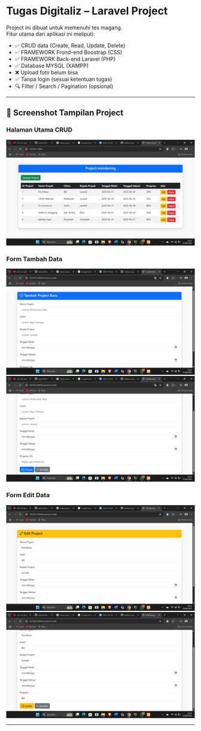 # Tugas Digitaliz – Laravel Project

Project ini dibuat untuk memenuhi tes magang.  
Fitur utama dari aplikasi ini meliputi:

- ✅ CRUD data (Create, Read, Update, Delete)
- ✅ FRAMEWORK Frond-end Boostrap (CSS)
- ✅ FRAMEWORK Back-end Laravel (PHP)
- ✅ Database MYSQL (XAMPP)
- ❌ Upload foto belum bisa
- ✅ Tanpa login (sesuai ketentuan tugas)
- 🔍 Filter / Search / Pagination (opsional)

---

## 📸 Screenshot Tampilan Project

### Halaman Utama CRUD
![Index](Index.png)

### Form Tambah Data
![Form Tambah](Create.png)
![Form Tambah](Create2.png)

### Form Edit Data
![Form Update](Update.png)
![Form Update](Update2.png)

---
